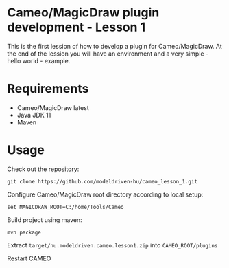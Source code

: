 # Cameo/MagicDraw plugin development - Lesson 1

This is the first lession of how to develop a plugin for Cameo/MagicDraw. At the end of the lession you will have an environment and a very simple - hello world - example.

# Requirements

- Cameo/MagicDraw latest 
- Java JDK 11 
- Maven

# Usage

Check out the repository:

`git clone https://github.com/modeldriven-hu/cameo_lesson_1.git`

Configure Cameo/MagicDraw root directory according to local setup:

`set MAGICDRAW_ROOT=C:/home/Tools/Cameo`

Build project using maven:

`mvn package`

Extract `target/hu.modeldriven.cameo.lesson1.zip` into `CAMEO_ROOT/plugins`

Restart CAMEO